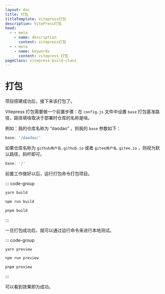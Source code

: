 ```yaml
---
layout: doc
title: 打包
titleTemplate: Vitepress打包
description: VitePress打包
head:
  - - meta
    - name: description
      content: vitepress打包
  - - meta
    - name: keywords
      content: vitepress 打包
pageClass: vitepress-build-class
---
```


# 打包
项目搭建成功后，接下来该打包了。

Vitepress 打包需要做一个前置步骤：在 `config.js` 文件中设置 `base` 打包基准路径，路径填啥取决于部署时仓库的名称是啥。

例如：我的仓库名称为 “daodao” ，则我的 `base` 参数如下：
```js
base: '/daodao/'
```

如果仓库名称为 `github用户名.github.io` 或者 `gitee用户名.gitee.io` ，则视为默认路径，斜杆即可。

```js
base: '/'
```

前置工作做好以后，运行打包命令打包项目。

::: code-group
```sh [yarn]
yarn build
```
```sh [npm]
npm run build
```
```sh [pnpm]
pnpm build
```
:::

一旦打包成功后，就可以通过运行命令来进行本地测试。

::: code-group
```sh [yarn]
yarn preview
```
```sh [npm]
npm run preview
```
```sh [pnpm]
pnpm preview
```
:::

可以看到效果即为成功。